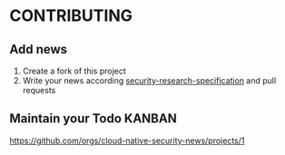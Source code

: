 # CONTRIBUTING

## Add news

1. Create a fork of this project
2. Write your news according [security-research-specification](https://github.com/cloud-native-security-news/spec) and pull requests

## Maintain your Todo KANBAN

https://github.com/orgs/cloud-native-security-news/projects/1
